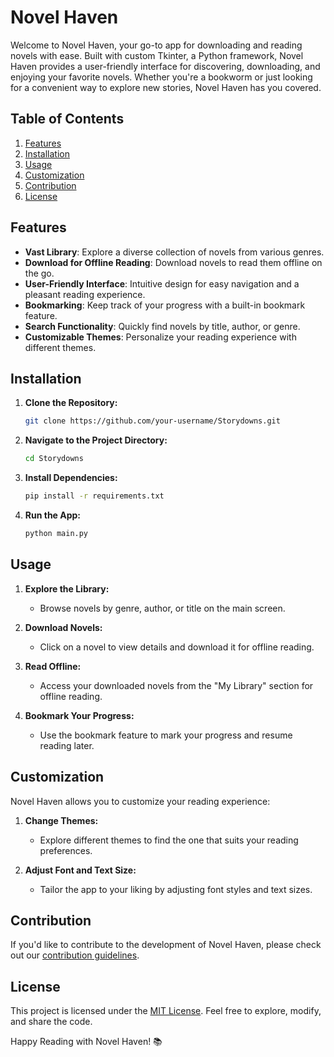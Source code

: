 # Novel Haven

Welcome to Novel Haven, your go-to app for downloading and reading novels with ease. Built with custom Tkinter, a Python framework, Novel Haven provides a user-friendly interface for discovering, downloading, and enjoying your favorite novels. Whether you're a bookworm or just looking for a convenient way to explore new stories, Novel Haven has you covered.

## Table of Contents

1. [Features](#features)
2. [Installation](#installation)
3. [Usage](#usage)
4. [Customization](#customization)
5. [Contribution](#contribution)
6. [License](#license)

## Features

- **Vast Library**: Explore a diverse collection of novels from various genres.
- **Download for Offline Reading**: Download novels to read them offline on the go.
- **User-Friendly Interface**: Intuitive design for easy navigation and a pleasant reading experience.
- **Bookmarking**: Keep track of your progress with a built-in bookmark feature.
- **Search Functionality**: Quickly find novels by title, author, or genre.
- **Customizable Themes**: Personalize your reading experience with different themes.

## Installation

1. **Clone the Repository:**
   ```bash
   git clone https://github.com/your-username/Storydowns.git
   ```

2. **Navigate to the Project Directory:**
   ```bash
   cd Storydowns
   ```

3. **Install Dependencies:**
   ```bash
   pip install -r requirements.txt
   ```

4. **Run the App:**
   ```bash
   python main.py
   ```

## Usage

1. **Explore the Library:**
   - Browse novels by genre, author, or title on the main screen.

2. **Download Novels:**
   - Click on a novel to view details and download it for offline reading.

3. **Read Offline:**
   - Access your downloaded novels from the "My Library" section for offline reading.

4. **Bookmark Your Progress:**
   - Use the bookmark feature to mark your progress and resume reading later.

## Customization

Novel Haven allows you to customize your reading experience:

1. **Change Themes:**
   - Explore different themes to find the one that suits your reading preferences.

2. **Adjust Font and Text Size:**
   - Tailor the app to your liking by adjusting font styles and text sizes.

## Contribution

If you'd like to contribute to the development of Novel Haven, please check out our [contribution guidelines](CONTRIBUTING.md).

## License

This project is licensed under the [MIT License](LICENSE). Feel free to explore, modify, and share the code.

Happy Reading with Novel Haven! 📚
